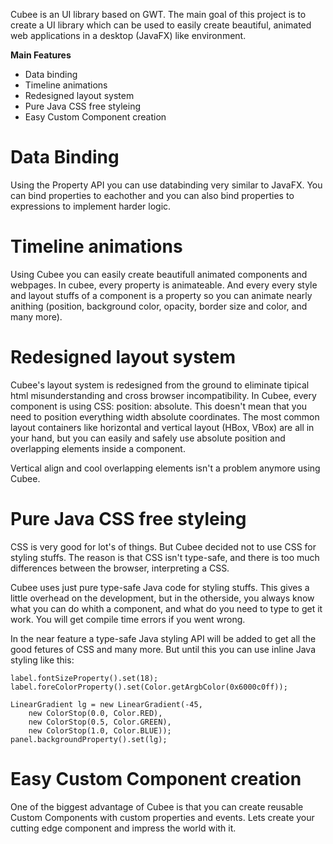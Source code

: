 Cubee is an UI library based on GWT. The main goal of this project is to create a UI library which can be used to easily create beautiful, animated web applications in a desktop (JavaFX) like environment.

**Main Features**
- Data binding
- Timeline animations
- Redesigned layout system
- Pure Java CSS free styleing
- Easy Custom Component creation

# Data Binding
Using the Property API you can use databinding very similar to JavaFX. You can bind properties to eachother and you can also bind properties to expressions to implement harder logic.

# Timeline animations
Using Cubee you can easily create beautifull animated components and webpages. In cubee, every property is animateable. And every every style and layout stuffs of a component is a property so you can animate nearly anithing (position, background color, opacity, border size and color, and many more).

# Redesigned layout system
Cubee's layout system is redesigned from the ground to eliminate tipical html misunderstanding and cross browser incompatibility. In Cubee, every component is using CSS: position: absolute. This doesn't mean that you need to position everything width absolute coordinates. The most common layout containers like horizontal and vertical layout (HBox, VBox) are all in your hand, but you can easily and safely use absolute position and overlapping elements inside a component.

Vertical align and cool overlapping elements isn't a problem anymore using Cubee.

# Pure Java CSS free styleing
CSS is very good for lot's of things. But Cubee decided not to use CSS for styling stuffs. The reason is that CSS isn't type-safe, and there is too much differences between the browser, interpreting a CSS.

Cubee uses just pure type-safe Java code for styling stuffs. This gives a little overhead on the development, but in the otherside, you always know what you can do whith a component, and what do you need to type to get it work. You will get compile time errors if you went wrong.

In the near feature a type-safe Java styling API will be added to get all the good fetures of CSS and many more. But until this you can use inline Java styling like this:

    label.fontSizeProperty().set(18);
    label.foreColorProperty().set(Color.getArgbColor(0x6000c0ff));
    
    LinearGradient lg = new LinearGradient(-45, 
        new ColorStop(0.0, Color.RED), 
        new ColorStop(0.5, Color.GREEN), 
        new ColorStop(1.0, Color.BLUE));
    panel.backgroundProperty().set(lg);

# Easy Custom Component creation
One of the biggest advantage of Cubee is that you can create reusable Custom Components with custom properties and events. Lets create your cutting edge component and impress the world with it.


